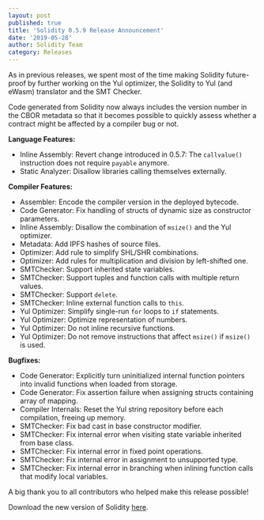 ```yaml
---
layout: post
published: true
title: 'Solidity 0.5.9 Release Announcement'
date: '2019-05-28'
author: Solidity Team
category: Releases
---
```


As in previous releases, we spent most of the time making Solidity future-proof by further working on the Yul optimizer, the Solidity to Yul (and eWasm) translator and the SMT Checker.

Code generated from Solidity now always includes the version number in the CBOR metadata so that it becomes possible to quickly assess whether a contract might be affected by a compiler bug or not.

**Language Features:**

- Inline Assembly: Revert change introduced in 0.5.7: The `callvalue()` instruction does not require `payable` anymore.
- Static Analyzer: Disallow libraries calling themselves externally.

**Compiler Features:**

- Assembler: Encode the compiler version in the deployed bytecode.
- Code Generator: Fix handling of structs of dynamic size as constructor parameters.
- Inline Assembly: Disallow the combination of `msize()` and the Yul optimizer.
- Metadata: Add IPFS hashes of source files.
- Optimizer: Add rule to simplify SHL/SHR combinations.
- Optimizer: Add rules for multiplication and division by left-shifted one.
- SMTChecker: Support inherited state variables.
- SMTChecker: Support tuples and function calls with multiple return values.
- SMTChecker: Support `delete`.
- SMTChecker: Inline external function calls to `this`.
- Yul Optimizer: Simplify single-run `for` loops to `if` statements.
- Yul Optimizer: Optimize representation of numbers.
- Yul Optimizer: Do not inline recursive functions.
- Yul Optimizer: Do not remove instructions that affect `msize()` if `msize()` is used.

**Bugfixes:**

- Code Generator: Explicitly turn uninitialized internal function pointers into invalid functions when loaded from storage.
- Code Generator: Fix assertion failure when assigning structs containing array of mapping.
- Compiler Internals: Reset the Yul string repository before each compilation, freeing up memory.
- SMTChecker: Fix bad cast in base constructor modifier.
- SMTChecker: Fix internal error when visiting state variable inherited from base class.
- SMTChecker: Fix internal error in fixed point operations.
- SMTChecker: Fix internal error in assignment to unsupported type.
- SMTChecker: Fix internal error in branching when inlining function calls that modify local variables.

A big thank you to all contributors who helped make this release possible!

Download the new version of Solidity [here](https://github.com/ethereum/solidity/releases/tag/v0.5.9).
